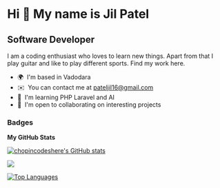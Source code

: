 Hi 👋 My name is Jil Patel
==========================

Software Developer
------------------

I am a coding enthusiast who loves to learn new things. Apart from that I play guitar and like to play different sports. Find my work here.

* 🌍  I'm based in Vadodara
* ✉️  You can contact me at [pateljil16@gmail.com](mailto:pateljil16@gmail.com)
* 🧠  I'm learning PHP Laravel and AI
* 🤝  I'm open to collaborating on interesting projects

### Badges

<b>My GitHub Stats</b>

<a href="http://www.github.com/chopincodeshere"><img src="https://github-readme-stats.vercel.app/api?username=chopincodeshere&show_icons=true&hide=&count_private=true&title_color=6366f1&text_color=ffffff&icon_color=0891b2&bg_color=1c1917&hide_border=true&show_icons=true" alt="chopincodeshere's GitHub stats" /></a>

<a href="http://www.github.com/chopincodeshere"><img src="https://github-readme-streak-stats.herokuapp.com/?user=chopincodeshere&stroke=ffffff&background=1c1917&ring=6366f1&fire=6366f1&currStreakNum=ffffff&currStreakLabel=6366f1&sideNums=ffffff&sideLabels=ffffff&dates=ffffff&hide_border=true" /></a>

<a href="https://github.com/chopincodeshere" align="left"><img src="https://github-readme-stats.vercel.app/api/top-langs/?username=chopincodeshere&langs_count=10&title_color=6366f1&text_color=ffffff&icon_color=0891b2&bg_color=1c1917&hide_border=true&locale=en&custom_title=Top%20%Languages" alt="Top Languages" /></a>
